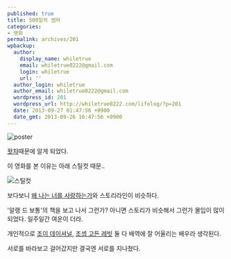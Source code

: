 ```yaml
---
published: true
title: 500일의 썸머
categories:
- 영화
permalink: archives/201
wpbackup:
  author:
    display_name: whiletrue
    email: whiletrue0222@gmail.com
    login: whiletrue
    url: ''
  author_login: whiletrue
  author_email: whiletrue0222@gmail.com
  wordpress_id: 201
  wordpress_url: http://whiletrue0222.com/lifelog/?p=201
  date: 2013-09-27 01:47:56 +0900
  date_gmt: 2013-09-26 16:47:56 +0900
---
```


![poster](https://lh3.googleusercontent.com/48tgBEfkjp__VANHlbxEKl_FbTP2egpq77Rxrqmj0zqE1kNSVsT29_bdXwVFikMAqqJPl4wf-zhqvDrEr44z02-L2pcu5qd-udsgFRlnik_kFmMOYpD2g-vzSz64iqEOGsYo3jjsz6uzQ5v6YqmS1myrNkboLH-e3xv3bfYTObu3_Vp9fe3MdRbzsn_HRFF2uo1HzCjlrRBG8v-bL6m20cXsiErMLhWGRTwZ9_JEDgQrNeYk_oCfC37y5Pw68UxE_Q2ISo6VzRokIof6OY30Df4Wi8HUvJsRJYbFS93ErrcyzYp7oOR4HttYmov3S28GWNYNlnsCcu2Gxo3HfNQOHeu3EeHsD7Sj2cSisvHDXlTr26I8k7SPtcpBunMwjIeUFvV6BmSUXywZOwDvhGiCkzWIXWZP8TlYdEQs4PAgSobRMJF6b9c0c7KUN3UDQxdGSGVQhk0AyaHm2j5wJl-g4cOkJ9-3acgoppCmd8qEnCbsl02hvAJQAXfB31E49LCh0wzv8je97ZNk9nOJUis31ixinxT0Ml8wuMg4_Z35oRIndb5qiJyXGN6z-gCUGi2ZHXs0HvL4RjUK7zBx7Pzzg5hmMmk08ZMydbsLyGs=w660-h981-no)

[왓챠](http://watcha.net)때문에 알게 되었다.

이 영화를 본 이유는 아래 스틸컷 때문..

![스틸컷](https://lh3.googleusercontent.com/yIQCbCtKSv4ujY59CMt8tFghmtAUgLksYVQgKGso_HKviNqer7E21pO6AVEZkvl7gzfTLSz794tSxJDg8esTz7xbYzM8u_TdwT-a17MNA2TUr5EIvKfMai7YXJP-QNl2UKP_5q2MSYo9NbnJK48H-qtkLj7C65hg8w1U7NOES613Kn9-lSUCjuR433rrS_hVWZxID3_PLFjd-SwDeht06KVG10i12Z_5thhs_ad1RxDm173tyRGYdReJTaUeA7-j9cnpLHUKXUkOt4yzfoWN0NPkFWlyLCGIMD_5tVrnP0XbpYMgWxZb6PQZV30F33L8qcw7v1h0CHT2iBNJCQD3p-Rlov_4MIRcl4UR8oA1zsirSaerHbVdofWuDEhgjufMekSZG64tuwvSgqI4k8HH4tsIMsBmLvQNXQhNOPsaNmhZcFLt2vkXdiPCKeih8XmjbYg4ajofZE-xrMV5_CHzdB8UDHSTqiZPcLayrV1kGECfeFe4rocHo53ouc7w4OhFhr6eti4i9tqRU-IvLRj7mwwNK6pimkV0Zg56YU19z58dIyvsVnufUK2LougTfJ237SrOJEp0l7CM4miQUIYlmePJ3SrSM1GXPsabCIw=w614-h981-no)

보다보니 [왜 나는 너를 사랑하는가](http://whiletrue0222.com/lifelog/archives/197)와 스토리라인이 비슷하다.

'알랭 드 보통'의 책을 보고 나서 그런가? 아니면 스토리가 비슷해서 그런가 몰입이 많이 되었다. 일주일간 여운이 더라.

개인적으로 [조이 데이셔널](http://movie.daum.net/movieperson/Summary.do?personId=55733&t__nil_upper_mini=personname),
[조셉 고든 레빗](http://movie.daum.net/movieperson/Summary.do?personId=2281&t__nil_upper_main=actors)
둘 다 배역에 잘 어울리는 배우라 생각된다.

서로를 바라보고 걸어갔지만 결국엔 서로를 지나쳤다.
